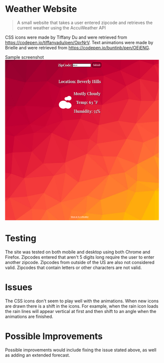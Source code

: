 # Weather Website
> A small website that takes a user entered zipcode and retrieves the current weather using the AccuWeather API

CSS icons were made by Tiffany Du and were retrieved from https://codepen.io/tiffanyadu/pen/OprNrV.
Text animations were made by Brielle and were retrieved from https://codepen.io/buntinb/pen/OEjENG.

Sample screenshot
![](screenshot.PNG)

# Testing

The site was tested on both mobile and desktop using both Chrome and Firefox. Zipcodes entered that aren't 5 digits long require the user to enter another zipcode. Zipcodes from outside of the US are also not considered valid. Zipcodes that contain letters or other characters are not valid. 

# Issues

The CSS icons don't seem to play well with the animations. When new icons are drawn there is a shift in the icons. For example, when the rain icon loads the rain lines will appear vertical at first and then shift to an angle when the animations are finished. 

# Possible Improvements

Possible improvements would include fixing the issue stated above, as well as adding an extended forecast.
